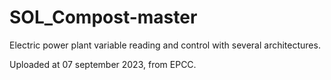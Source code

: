 # SOL_Compost-master

Electric power plant variable reading and control with several architectures.

Uploaded at 07 september 2023, from EPCC.
